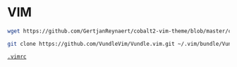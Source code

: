 # VIM

```sh
wget https://github.com/GertjanReynaert/cobalt2-vim-theme/blob/master/colors/cobalt2.vim ~/.vim/colors/cobalt2.vim

```

```sh
git clone https://github.com/VundleVim/Vundle.vim.git ~/.vim/bundle/Vundle.vim
```

[`.vimrc`](.vimrc)
